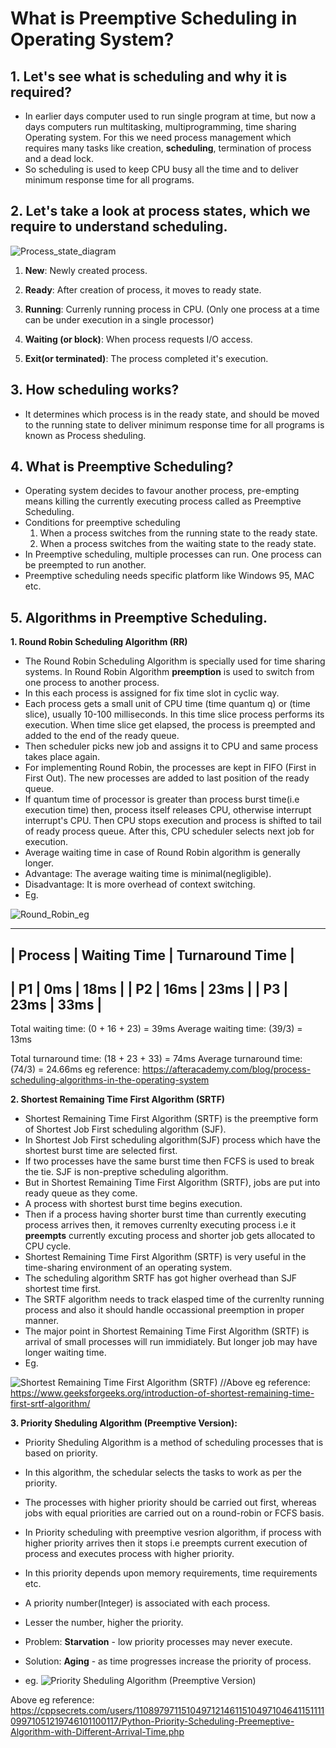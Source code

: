 # What is Preemptive Scheduling in Operating System?
## 1. Let's see what is scheduling and why it is required?
* In earlier days computer used to run single program at time, but now a days computers run multitasking, multiprogramming, time sharing Operating system. For this we need process management which requires many tasks like creation, **scheduling**, termination of process and a dead lock.
* So scheduling is used to keep CPU busy all the time and to deliver minimum response time for all programs.

## 2. Let's take a look at process states, which we require to understand scheduling.

![Process_state_diagram](process_states_diagram.jpg)

1. **New**: Newly created process. 

2. **Ready**: After creation of process, it moves to ready state.

3. **Running**: Currenly running process in CPU. (Only one process at a time can be under execution in a single processor)

4. **Waiting (or block)**: When process requests I/O access.

5. **Exit(or terminated)**: The process completed it's execution.

## 3. How scheduling works?
* It determines which process is in the ready state, and should be moved to the running state to deliver minimum response time for all programs is known as Process sheduling.

## 4. What is Preemptive Scheduling?
* Operating system decides to favour another process, pre-empting means killing the currently executing process called as Preemptive Scheduling.
* Conditions for preemptive scheduling
  1. When a process switches from the running state to the ready state.
  2. When a process switches from the waiting state to the ready state.
* In Preemptive scheduling, multiple processes can run. One process can be preempted to run another.
* Preemptive scheduling needs specific platform like Windows 95, MAC etc.

## 5. Algorithms in Preemptive Scheduling.
**1. Round Robin Scheduling Algorithm (RR)**
   * The Round Robin Scheduling Algorithm is specially used for time sharing systems. In Round Robin Algorithm **preemption** is used to switch from one process to another process.
   * In this each process is assigned for fix time slot in cyclic way.
   * Each process gets a small unit of CPU time (time quantum q) or (time slice), usually 10-100 milliseconds. In this time slice process performs its execution. When time slice get elapsed, the process is preempted and added to the end of the ready queue.
   * Then scheduler picks new job and assigns it to CPU and same process takes place again.
   * For implementing Round Robin, the processes are kept in FIFO (First in First Out).
   The new processes are added to last position of the ready queue.
   * If quantum time of processor is greater than process burst time(i.e execution time) then, process itself releases CPU, otherwise interrupt interrupt's CPU. Then CPU stops execution and process is shifted to tail of ready process queue. After this, CPU scheduler selects next job for execution.
   * Average waiting time in case of Round Robin algorithm is generally longer.
   * Advantage: The average waiting time is minimal(negligible).
   * Disadvantage: It is more overhead of context switching.
   * Eg. 

   ![Round_Robin_eg](roundrobineg.png)

   ---------------------------------------------
| Process | Waiting Time | Turnaround Time  |
---------------------------------------------
|   P1    |     0ms      |      18ms        |
|   P2    |     16ms     |      23ms        |
|   P3    |     23ms     |      33ms        |
---------------------------------------------
Total waiting time: (0 + 16 + 23) = 39ms
Average waiting time: (39/3) = 13ms

Total turnaround time: (18 + 23 + 33) = 74ms
Average turnaround time: (74/3) = 24.66ms
eg reference: https://afteracademy.com/blog/process-scheduling-algorithms-in-the-operating-system

**2. Shortest Remaining Time First Algorithm (SRTF)**
 * Shortest Remaining Time First Algorithm (SRTF) is the preemptive form of Shortest Job First scheduling algorithm (SJF).
 * In Shortest Job First scheduling algorithm(SJF) process which have the shortest burst time are selected first.
 * If two processes have the same burst time then FCFS is used to break the tie. SJF is non-preptive scheduling algorithm.
 * But in Shortest Remaining Time First Algorithm (SRTF), jobs are put into ready queue as they come.
 * A process with shortest burst time begins execution.
 * Then if a process having shorter burst time than currently executing process arrives then, it removes currenlty executing process i.e it **preempts** currently excuting process and shorter job gets allocated to CPU cycle.
 * Shortest Remaining Time First Algorithm (SRTF) is very useful in the time-sharing environment of an operating system.
 * The scheduling algorithm SRTF has got higher overhead than SJF shortest time first.
 * The SRTF algorithm needs to track elasped time of the currenlty running process and also it should handle occassional preemption in proper manner.
 * The major point in Shortest Remaining Time First Algorithm (SRTF) is arrival of small processes will run immidiately. But longer job may have longer waiting time. 
 * Eg.

  ![Shortest Remaining Time First Algorithm (SRTF)](SRTF.jpg)
  //Above eg reference: https://www.geeksforgeeks.org/introduction-of-shortest-remaining-time-first-srtf-algorithm/

**3. Priority Sheduling Algorithm (Preemptive Version):**
 * Priority Sheduling Algorithm is a method of scheduling processes that is based on priority. 
 * In this algorithm, the schedular selects the tasks to work as per the priority.
 * The processes with higher priority should be carried out first, whereas jobs with equal priorities are carried out on a round-robin or FCFS basis.
 * In Priority scheduling with preemptive vesrion algorithm, if process with higher priority arrives then it stops i.e preempts current execution of process and executes process with higher priority.
 * In this priority depends upon memory requirements, time requirements etc.
 * A priority number(Integer) is associated with each process.
 * Lesser the number, higher the priority.
 * Problem: **Starvation** - low priority processes may never execute.
 * Solution: **Aging** - as time progresses increase the priority of process.

 * eg.
 ![Priority Sheduling Algorithm (Preemptive Version)](Priority_scheduling.jpg)

 Above eg reference: https://cppsecrets.com/users/1108979711510497121461151049710464115111109971051219746101100117/Python-Priority-Scheduling-Preemeptive-Algorithm-with-Different-Arrival-Time.php


















